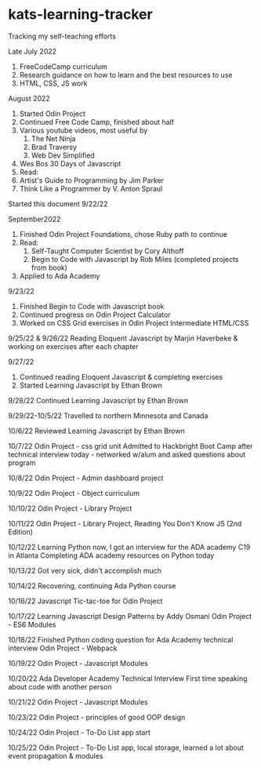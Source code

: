 # kats-learning-tracker
Tracking my self-teaching efforts

Late July 2022
1.  FreeCodeCamp curriculum
2.  Research guidance on how to learn and the best resources to use
3.  HTML, CSS, JS work
  
August 2022
1.  Started Odin Project
2.  Continued Free Code Camp, finished about half
3.  Various youtube videos, most useful by
    1.  The Net Ninja
    2.  Brad Traversy
    3.  Web Dev Simplified
4.  Wes Bos 30 Days of Javascript
5.  Read:
  1.  Artist's Guide to Programming by Jim Parker
  2.  Think Like a Programmer by V. Anton Spraul
 
Started this document 9/22/22

 September2022
 1. Finished Odin Project Foundations, chose Ruby path to continue
 2. Read:
    1.  Self-Taught Computer Scientist by Cory Althoff
    2.  Begin to Code with Javascript by Rob Miles (completed projects from book)
 3. Applied to Ada Academy
 
 9/23/22
 1. Finished Begin to Code with Javascript book
 2. Continued progress on Odin Project Calculator
 3. Worked on CSS Grid exercises in Odin Project Intermediate HTML/CSS

9/25/22 & 9/26/22
Reading Eloquent Javascript by Marjin Haverbeke & working on exercises after each chapter

9/27/22
1.  Continued reading Eloquent Javascript & completing exercises
2.  Started Learning Javascript by Ethan Brown

9/28/22
Continued Learning Javascript by Ethan Brown

9/29/22-10/5/22
Travelled to northern Minnesota and Canada

10/6/22
Reviewed Learning Javascript by Ethan Brown

10/7/22
Odin Project - css grid unit
Admitted to Hackbright Boot Camp after technical interview today - networked w/alum and asked questions about program

10/8/22
Odin Project - Admin dashboard project

10/9/22
Odin Project - Object curriculum

10/10/22
Odin Project - Library Project

10/11/22 
Odin Project - Library Project, 
Reading You Don't Know JS (2nd Edition)

10/12/22
Learning Python now, I got an interview for the ADA academy C19 in Atlanta
Completing ADA academy resources on Python today

10/13/22 
Got very sick, didn't accomplish much

10/14/22
Recovering, continuing Ada Python course

10/16/22
Javascript Tic-tac-toe for Odin Project

10/17/22
Learning Javascript Design Patterns by Addy Osmani
Odin Project - ES6 Modules

10/18/22
Finished Python coding question for Ada Academy technical interview
Odin Project - Webpack

10/19/22
Odin Project - Javascript Modules

10/20/22 
Ada Developer Academy Technical Interview
First time speaking about code with another person

10/21/22
Odin Project - Javascript Modules

10/23/22
Odin Project - principles of good OOP design

10/24/22
Odin Project - To-Do List app start

10/25/22
Odin Project - To-Do List app, local storage, learned a lot about event propagation & modules
